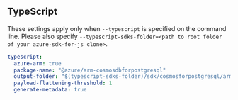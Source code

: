 ## TypeScript

These settings apply only when `--typescript` is specified on the command line.
Please also specify `--typescript-sdks-folder=<path to root folder of your azure-sdk-for-js clone>`.

```yaml $(typescript)
typescript:
  azure-arm: true
  package-name: "@azure/arm-cosmosdbforpostgresql"
  output-folder: "$(typescript-sdks-folder)/sdk/cosmosforpostgresql/arm-cosmosdbforpostgresql"
  payload-flattening-threshold: 1
  generate-metadata: true
```
